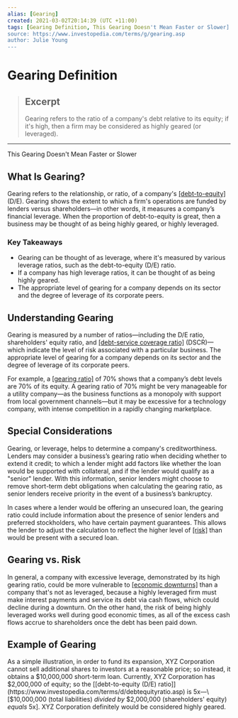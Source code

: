 ```yaml
---
alias: [Gearing]
created: 2021-03-02T20:14:39 (UTC +11:00)
tags: [Gearing Definition, This Gearing Doesn't Mean Faster or Slower]
source: https://www.investopedia.com/terms/g/gearing.asp
author: Julie Young
---
```


# Gearing Definition

> ## Excerpt
> Gearing refers to the ratio of a company's debt relative to its equity; if it's high, then a firm may be considered as highly geared (or leveraged).

---

This Gearing Doesn't Mean Faster or Slower
## What Is Gearing?

Gearing refers to the relationship, or ratio, of a company's [[debt-to-equity]](https://www.investopedia.com/ask/answers/121614/what-difference-between-gearing-ratio-and-debttoequity-ratio.asp) (D/E). Gearing shows the extent to which a firm's operations are funded by lenders versus shareholders—in other words, it measures a company’s financial leverage. When the proportion of debt-to-equity is great, then a business may be thought of as being highly geared, or highly leveraged.

### Key Takeaways

-   Gearing can be thought of as leverage, where it's measured by various leverage ratios, such as the debt-to-equity (D/E) ratio.
-   If a company has high leverage ratios, it can be thought of as being highly geared.
-   The appropriate level of gearing for a company depends on its sector and the degree of leverage of its corporate peers.

## Understanding Gearing

Gearing is measured by a number of ratios—including the D/E ratio, shareholders' equity ratio, and [[debt-service coverage ratio]](https://www.investopedia.com/terms/d/dscr.asp) (DSCR)—which indicate the level of risk associated with a particular business. The appropriate level of gearing for a company depends on its sector and the degree of leverage of its corporate peers.

For example, a [[gearing ratio]](https://www.investopedia.com/terms/g/gearingratio.asp) of 70% shows that a company’s debt levels are 70% of its equity. A gearing ratio of 70% might be very manageable for a utility company—as the business functions as a monopoly with support from local government channels—but it may be excessive for a technology company, with intense competition in a rapidly changing marketplace.

## Special Considerations

Gearing, or leverage, helps to determine a company's creditworthiness. Lenders may consider a business’s gearing ratio when deciding whether to extend it credit; to which a lender might add factors like whether the loan would be supported with collateral, and if the lender would qualify as a "senior" lender. With this information, senior lenders might choose to remove short-term debt obligations when calculating the gearing ratio, as senior lenders receive priority in the event of a business’s bankruptcy.

In cases where a lender would be offering an unsecured loan, the gearing ratio could include information about the presence of senior lenders and preferred stockholders, who have certain payment guarantees. This allows the lender to adjust the calculation to reflect the higher level of [[risk]](https://www.investopedia.com/terms/r/risk.asp) than would be present with a secured loan.

## Gearing vs. Risk

In general, a company with excessive leverage, demonstrated by its high gearing ratio, could be more vulnerable to [[economic downturns]](https://www.investopedia.com/terms/r/recession.asp) than a company that's not as leveraged, because a highly leveraged firm must make interest payments and service its debt via cash flows, which could decline during a downturn. On the other hand, the risk of being highly leveraged works well during good economic times, as all of the excess cash flows accrue to shareholders once the debt has been paid down.

## Example of Gearing

As a simple illustration, in order to fund its expansion, XYZ Corporation cannot sell additional shares to investors at a reasonable price; so instead, it obtains a $10,000,000 short-term loan. Currently, XYZ Corporation has $2,000,000 of equity; so the [[debt-to-equity (D/E) ratio]](https://www.investopedia.com/terms/d/debtequityratio.asp) is 5x—\[$10,000,000 (total liabilities) _divided by_ $2,000,000 (shareholders' equity) _equals_ 5x\]. XYZ Corporation definitely would be considered highly geared.
